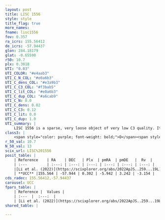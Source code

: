 ```yaml
---
layout: post
title: LISC 1556
style: style
title_flag: true
more_names: 
fname: lisc1556
fov: 0.357
ra_icrs: 155.56412
de_icrs: -57.94437
glon: 284.18179
glat: -0.65598
r50: 10.7
plx: 0.3018
UTI: "0.03"
UTI_COLOR: "#e4aab3"
UTI_C_N_COL: "#e0a6b3"
UTI_C_dens_COL: "#e3a9b3"
UTI_C_C3_COL: "#f3bab5"
UTI_C_lit_COL: "#e0a6b3"
UTI_C_dup_COL: "#a6cab9"
UTI_C_N: 0.0
UTI_C_dens: 0.02
UTI_C_C3: 0.12
UTI_C_lit: 0.0
UTI_C_dup: 1.0
UTI_summary: |
    LISC 1556 is a sparse, very loose object of very low C3 quality. It was recently reported in the literature.<br><br><span style="color: #99180f; font-weight: bold;">Warning: </span>contains less than 25 stars with <i>P>0.5</i> estimated.
class3: |
    <span style="color: purple; font-weight: bold;">D</span><span style="color: red; font-weight: bold;">C</span>
r_50_val: 10.7
N_50_val: 13
scix_url: LISC%201556
posit_table: |
    | Reference    | RA    | DEC   | Plx  | pmRA  | pmDE   |  Rv  |
    | :---         | :---: | :---: | :---: | :---: | :---: | :---: |
    |[Li et al. (2022)](https://scixplorer.org/abs/2022ApJS..259...19L) | 155.684 | -57.916 | 0.312 | -5.941 | 3.23 | -- |
    | **UCC** |155.564 | -57.944 | 0.302 | -5.942 | 3.242 | -3.154 | 
cds_radec: 155.56412,-57.94437
carousel: UCC
fpars_table: |
    | Reference |  Values |
    | :---  |  :---:  |
    | [Li et al. (2022)](https://scixplorer.org/abs/2022ApJS..259...19L) | `E(V-I)=0.75, m-M=11.3, Age=0.2, Z=0.0003, fbin=0.48` |
shared_table: |
    
---
```

